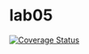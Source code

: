 # lab05
[![Coverage Status](https://coveralls.io/repos/github/Frodelian/lab05/badge.svg?branch=main)](https://coveralls.io/github/Frodelian/lab05?branch=main)
